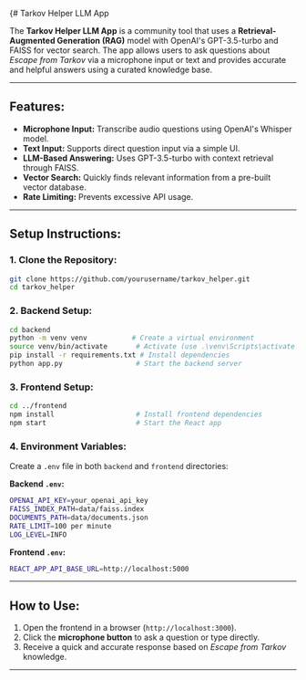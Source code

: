 {# Tarkov Helper LLM App

The **Tarkov Helper LLM App** is a community tool that uses a **Retrieval-Augmented Generation (RAG)** model with OpenAI's GPT-3.5-turbo and FAISS for vector search. The app allows users to ask questions about *Escape from Tarkov* via a microphone input or text and provides accurate and helpful answers using a curated knowledge base.

---

## Features:
- **Microphone Input:** Transcribe audio questions using OpenAI's Whisper model.
- **Text Input:** Supports direct question input via a simple UI.
- **LLM-Based Answering:** Uses GPT-3.5-turbo with context retrieval through FAISS.
- **Vector Search:** Quickly finds relevant information from a pre-built vector database.
- **Rate Limiting:** Prevents excessive API usage.

---

## Setup Instructions:

### 1. Clone the Repository:
```sh
git clone https://github.com/yourusername/tarkov_helper.git
cd tarkov_helper
```

### 2. Backend Setup:
```sh
cd backend
python -m venv venv           # Create a virtual environment
source venv/bin/activate       # Activate (use .\venv\Scripts\activate on Windows)
pip install -r requirements.txt # Install dependencies
python app.py                  # Start the backend server
```

### 3. Frontend Setup:
```sh
cd ../frontend
npm install                    # Install frontend dependencies
npm start                      # Start the React app
```

### 4. Environment Variables:
Create a `.env` file in both `backend` and `frontend` directories:

**Backend `.env`:**
```sh
OPENAI_API_KEY=your_openai_api_key
FAISS_INDEX_PATH=data/faiss.index
DOCUMENTS_PATH=data/documents.json
RATE_LIMIT=100 per minute
LOG_LEVEL=INFO
```

**Frontend `.env`:**
```sh
REACT_APP_API_BASE_URL=http://localhost:5000
```

---

## How to Use:
1. Open the frontend in a browser (`http://localhost:3000`).
2. Click the **microphone button** to ask a question or type directly.
3. Receive a quick and accurate response based on *Escape from Tarkov* knowledge.

---
